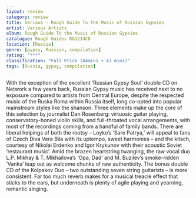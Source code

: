 ```yaml
---
layout: review
category: review
title: Various - Rough Guide To the Music of Russian Gypsies
artist: Various Artists
album: Rough Guide To the Music of Russian Gypsies
catalogue: Rough Guides RG1214CD
location: [Russia]
genre: [gypsy, Russian, compilation]
rating: "***"
classification: "Full Price (64mins + 43 mins)"
tags: [Russia, gypsy, compilation]
---
```


With the exception of the excellent ‘Russian Gypsy Soul’ double CD on Network a few years back, Russian Gypsy music has received next to no exposure compared to artists from Central Europe, despite the respected music of the Ruska Roma within Russia itself, long co-opted into popular mainstream styles like the shanson. Three elements make up the core of this selection by journalist Dan Rosenberg: virtuosic guitar playing, conservatory-honed violin skills, and full-throated vocal arrangements, with most of the recordings coming from a handful of family bands. There are liberal helpings of both the rootsy – Loyko’s ‘Sare Patrya,’ will appeal to fans of Czech Diva Vera Bila with its uptempo, sweet harmonies – and the kitsch, courtesy of Nikolai Erdenko and Igor Krykunov with their acoustic Soviet ‘restaurant music’. Amid the brazen heartstring twanging, the raw vocal duo L.P. Mikhay & T. Mikhailova’s ‘Opa, Dad’ and M. Buzilev’s smoke-ridden ‘Vanka’ leap out as welcome chunks of raw authenticity. The bonus double CD of the Kolpakov Duo – two outstanding seven string guitarists – is more consistent. Far too much reverb makes for a musical treacle effect that sticks to the ears, but underneath is plenty of agile playing and yearning, romantic singing.